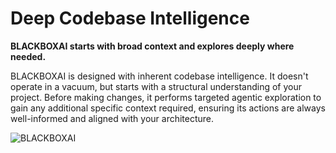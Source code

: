 # Deep Codebase Intelligence

**BLACKBOXAI starts with broad context and explores deeply where needed.**

BLACKBOXAI is designed with inherent codebase intelligence. It doesn't operate in a vacuum, but starts with a structural understanding of your project. Before making changes, it performs targeted agentic exploration to gain any additional specific context required, ensuring its actions are always well-informed and aligned with your architecture.

![BLACKBOXAI](https://storage.googleapis.com/workspace-0f70711f-8b4e-4d94-86f1-2a93ccde5887/full-deep-demo.gif)
